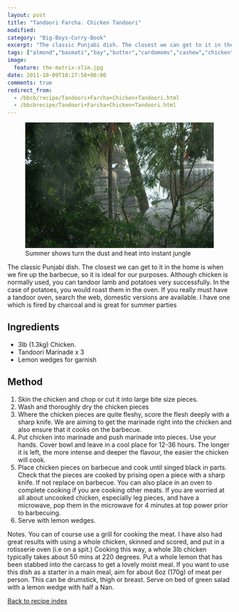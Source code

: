 ```yaml
---
layout: post
title: "Tandoori Farcha. Chicken Tandoori"
modified:
category: "Big-Boys-Curry-Book"
excerpt: "The classic Punjabi dish. The closest we can get to it in the home is"
tags: ["almond","basmati","bay","butter","cardomoms","cashew","chicken","cinnamon","cloves","cumin","ghee","lamb","mace","nuts","pepper","rice","saffron","turmeric"]
image:
  feature: the-matrix-slim.jpg
date: 2011-10-09T18:27:50+00:00
comments: true
redirect_from: 
  - /bbcb/recipe/Tandoori+Farcha+Chicken+Tandoori.html
  - /bbcbrecipe/Tandoori+Farcha+Chicken+Tandoori.html
---
```


<figure>
	<a href="/images/bbcb/pict1573.jpg" alt="Rain, India" title="Rain, India &#169; Ashley Kitson 13/09/2011"><img src="/images/bbcb/pict1573.jpg"/></a>
	<figcaption>Summer shows turn the dust and heat into instant jungle</figcaption>
</figure>

The classic Punjabi dish. The closest we can get to it in the home is when we fire up the barbecue, so it is ideal for our purposes. Although chicken is normally used, you can tandoor lamb and potatoes very successfully. In the case of potatoes, you would roast them in the oven. If you really must have a tandoor oven, search the web, domestic versions are available.  I have one which is fired by charcoal and is great for summer parties
        
## Ingredients
        
<ul><li>3lb (1.3kg) Chicken.</li><li>Tandoori Marinade x 3</li><li>Lemon wedges for garnish</li></ul>
        
## Method

<ol><li>Skin the chicken and chop or cut it into large bite size pieces.</li><li>Wash and thoroughly dry the chicken pieces</li><li>Where the chicken pieces are quite fleshy, score the flesh deeply with a sharp knife. We are aiming to get the marinade right into the chicken and also ensure that it cooks on the barbecue.</li><li>Put chicken into marinade and push marinade into pieces. Use your hands. Cover bowl and leave in a cool place for 12-36 hours. The longer it is left, the more intense and deeper the flavour, the easier the chicken will cook.</li><li>Place chicken pieces on barbecue and cook until singed black in parts. Check that the pieces are cooked by prising open a piece with a sharp knife. If not replace on barbecue. You can also place in an oven to complete cooking if you are cooking other meats. If you are worried at all about uncooked chicken, especially leg pieces, and have a microwave, pop them in the microwave for 4 minutes at top power prior to barbecuing.</li><li>Serve with lemon wedges.</li></ol><p>Notes. You can of course use a grill for cooking the meat. I have also had great results with using a whole chicken, skinned and scored, and put in a rotisserie oven (i.e on a spit.) Cooking this way, a whole 3lb chicken typically takes about 50 mins at 220 degrees.  Put a whole lemon that has been stabbed into the carcass to get a lovely moist meal.  If you want to use this dish as a starter in a main meal, aim for about 6oz (170g) of meat per person. This can be drumstick, thigh or breast. Serve on bed of green salad with a lemon wedge with half a Nan.</p>   

<a href="/bbcb">Back to recipe index</a>      